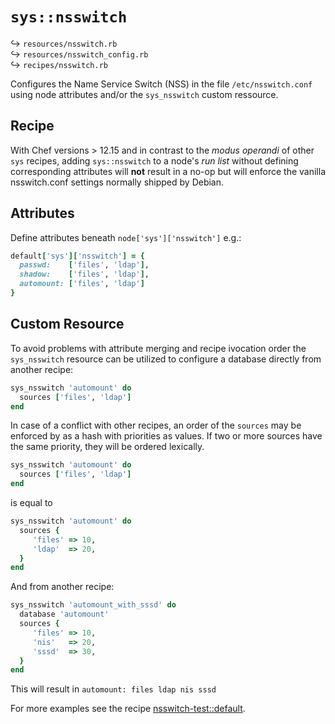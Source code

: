 # `sys::nsswitch`

↪ `resources/nsswitch.rb`  
↪ `resources/nsswitch_config.rb`  
↪ `recipes/nsswitch.rb`  

Configures the Name Service Switch (NSS) in the file `/etc/nsswitch.conf`
using node attributes and/or the `sys_nsswitch` custom ressource.

## Recipe

With Chef versions > 12.15 and in contrast to the *modus operandi* of other `sys` recipes,
adding `sys::nsswitch` to a node's *run list* without defining
corresponding attributes will **not** result in a no-op
but will enforce the vanilla nsswitch.conf settings normally shipped by Debian.

## Attributes

Define attributes beneath `node['sys']['nsswitch']` e.g.:

```ruby
default['sys']['nsswitch'] = {
  passwd:    ['files', 'ldap'],
  shadow:    ['files', 'ldap'],
  automount: ['files', 'ldap']
}
```

## Custom Resource

To avoid problems with attribute merging and recipe ivocation order
the `sys_nsswitch` resource can be utilized to configure a database
directly from another recipe:

```ruby
sys_nsswitch 'automount' do
  sources ['files', 'ldap']
end
```

In case of a conflict with other recipes, an order of the `sources` may be enforced by as a hash
with priorities as values.
If two or more sources have the same priority, they will be ordered lexically.

```ruby
sys_nsswitch 'automount' do
  sources ['files', 'ldap']
end
```

is equal to

```ruby
sys_nsswitch 'automount' do
  sources {
     'files' => 10,
     'ldap'  => 20,
  }
end
```

And from another recipe:

```ruby
sys_nsswitch 'automount_with_sssd' do
  database 'automount'
  sources {
     'files' => 10,
     'nis'   => 20,
     'sssd'  => 30,
  }
end
```

This will result in
`automount: files ldap nis sssd`

For more examples see the recipe [nsswitch-test::default](test/fixtures/cookbooks/nsswitch-test/recipes/default.rb).

